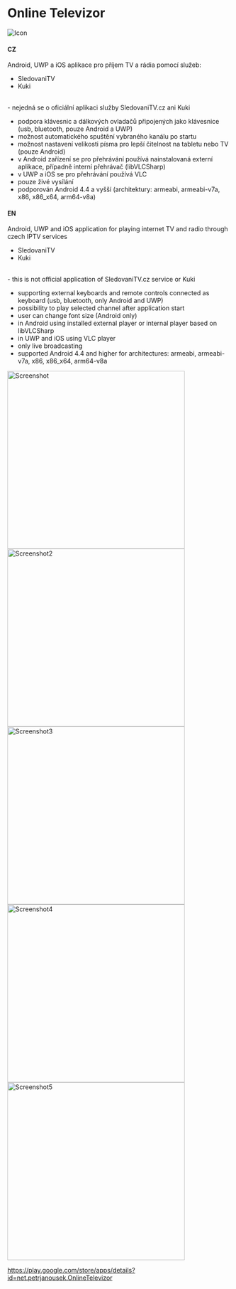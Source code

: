 # Online Televizor

![Icon](https://raw.github.com/petrj/OnlineTelevizor/master/Graphics/Icon.png)

#### CZ
Android, UWP a iOS aplikace pro příjem TV a rádia pomocí služeb:
- SledovaniTV
- Kuki
<br/>
- nejedná se o oficiální aplikaci služby SledovaniTV.cz ani Kuki
<br/>

- podpora klávesnic a dálkových ovladačů připojených jako klávesnice (usb, bluetooth, pouze Android a UWP)
- možnost automatického spuštění vybraného kanálu po startu
- možnost nastavení velikosti písma pro lepší čitelnost na tabletu nebo TV (pouze Android)
- v Android zařízení se pro přehrávání používá nainstalovaná externí aplikace, případně interní přehrávač (libVLCSharp)
- v UWP a iOS se pro přehrávání používá VLC
- pouze živé vysílání
- podporován Android 4.4 a vyšší (architektury: armeabi, armeabi-v7a, x86, x86_x64, arm64-v8a) 

#### EN
Android, UWP and iOS application for playing internet TV and radio through czech IPTV services
- SledovaniTV
- Kuki
<br/>
- this is not official application of SledovaniTV.cz service or Kuki
<br/>

- supporting external keyboards and remote controls connected as keyboard (usb, bluetooth, only Android and UWP)
- possibility to play selected channel after application start 
- user can change font size (Android only)
- in Android using installed external player or internal player based on libVLCSharp
- in UWP and iOS using VLC player 
- only live broadcasting
- supported Android 4.4 and higher for architectures: armeabi, armeabi-v7a, x86, x86_x64, arm64-v8a

<img src="https://raw.github.com/petrj/OnlineTelevizor/master/Graphics/Screenshot.png" width="400" alt="Screenshot"/>
<img src="https://raw.github.com/petrj/OnlineTelevizor/master/Graphics/Screenshot2.png" width="400" alt="Screenshot2"/>
<img src="https://raw.github.com/petrj/OnlineTelevizor/master/Graphics/Screenshot3.png" width="400" alt="Screenshot3"/>
<img src="https://raw.github.com/petrj/OnlineTelevizor/master/Graphics/Screenshot4.png" width="400" alt="Screenshot4"/>
<img src="https://raw.github.com/petrj/OnlineTelevizor/master/Graphics/Screenshot5.png" width="400" alt="Screenshot5"/>

https://play.google.com/store/apps/details?id=net.petrjanousek.OnlineTelevizor

